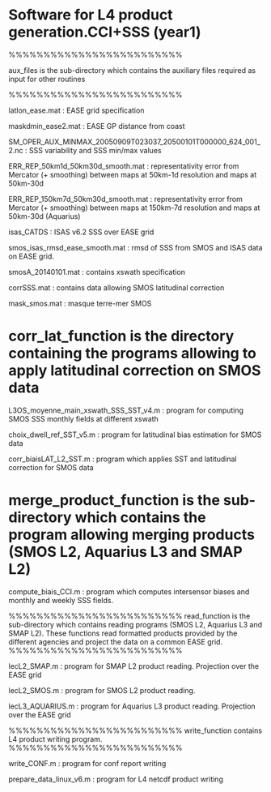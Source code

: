 # Software for L4 product generation.CCI+SSS (year1)



%%%%%%%%%%%%%%%%%%%%%%%%%

aux_files is the sub-directory which contains the auxiliary files required as input for other routines

%%%%%%%%%%%%%%%%%%%%%%%%%

latlon_ease.mat : EASE grid specification


maskdmin_ease2.mat : EASE GP distance from coast


SM_OPER_AUX_MINMAX_20050909T023037_20500101T000000_624_001_2.nc : SSS variability and SSS min/max values


ERR_REP_50km1d_50km30d_smooth.mat : representativity error from Mercator (+ smoothing) between maps at 50km-1d resolution and maps at 50km-30d


ERR_REP_150km7d_50km30d_smooth.mat : representativity error from Mercator (+ smoothing) between maps at 150km-7d resolution and maps at 50km-30d  (Aquarius)
 

isas_CATDS : ISAS v6.2 SSS over EASE grid


smos_isas_rmsd_ease_smooth.mat : rmsd of SSS from SMOS and ISAS data on EASE grid.


smosA_20140101.mat : contains xswath specification


corrSSS.mat : contains data allowing SMOS latitudinal correction


mask_smos.mat : masque terre-mer SMOS


# corr_lat_function is the directory containing the programs allowing to apply latitudinal correction on SMOS data

L3OS_moyenne_main_xswath_SSS_SST_v4.m : program for computing SMOS SSS monthly fields at different xswath

choix_dwell_ref_SST_v5.m : program for latitudinal bias estimation for SMOS data

corr_biaisLAT_L2_SST.m : program which applies SST and latitudinal correction for SMOS data

# merge_product_function is the sub-directory which contains the program allowing merging products (SMOS L2, Aquarius L3 and SMAP L2)

compute_biais_CCI.m : program which computes intersensor biases and monthly and weekly SSS fields.


%%%%%%%%%%%%%%%%%%%%%%%%%
read_function is the sub-directory which contains reading programs (SMOS L2, Aquarius L3 and SMAP L2). These functions read formatted products provided by the different agencies and project the data on a common EASE grid.
%%%%%%%%%%%%%%%%%%%%%%%%% 

lecL2_SMAP.m : program for SMAP L2 product reading. Projection over the EASE grid

lecL2_SMOS.m : program for SMOS L2 product reading.

lecL3_AQUARIUS.m : program for Aquarius L3 product reading. Projection over the EASE grid


%%%%%%%%%%%%%%%%%%%%%%%%%
write_function contains L4 product writing program. 
%%%%%%%%%%%%%%%%%%%%%%%%%

write_CONF.m : program for conf report writing

prepare_data_linux_v6.m : program for L4 netcdf product writing


